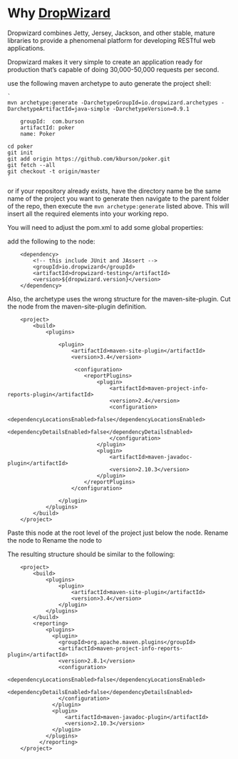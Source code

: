 # Why [DropWizard](http://dropwizard.github.io/dropwizard/0.9.1/docs/index.html)


Dropwizard combines Jetty, Jersey, Jackson, and other stable, mature libraries to provide a phenomenal platform for developing RESTful web applications.

Dropwizard makes it very simple to create an application ready for production that’s capable of doing 30,000-50,000 requests per second. 


use the following maven archetype to auto generate the project shell:


    `
    mvn archetype:generate -DarchetypeGroupId=io.dropwizard.archetypes -DarchetypeArtifactId=java-simple -DarchetypeVersion=0.9.1
    
        groupId:  com.burson
        artifactId: poker
        name: Poker
    
    cd poker
    git init
    git add origin https://github.com/kburson/poker.git
    git fetch --all
    git checkout -t origin/master
    `

or if your repository already exists, have the directory name be the same name of the project you want to generate
then navigate to the parent folder of the repo, then execute the `mvn archetype:generate` listed above.
This will insert all the required elements into your working repo.

You will need to adjust the pom.xml to add some global properties:

add the following to the <dependencies> node:

        <dependency>
            <!-- this include JUnit and JAssert -->
            <groupId>io.dropwizard</groupId>
            <artifactId>dropwizard-testing</artifactId>
            <version>${dropwizard.version}</version>
        </dependency>
        
Also, the archetype uses the wrong structure for the maven-site-plugin. 
Cut the <configuration> node from the maven-site-plugin definition. 

        <project>
            <build>
                <plugins>
                    
                    <plugin>
                        <artifactId>maven-site-plugin</artifactId>
                        <version>3.4</version>
                        
                         <configuration>
                            <reportPlugins>
                                <plugin>
                                    <artifactId>maven-project-info-reports-plugin</artifactId>
                                    <version>2.4</version>
                                    <configuration>
                                        <dependencyLocationsEnabled>false</dependencyLocationsEnabled>
                                        <dependencyDetailsEnabled>false</dependencyDetailsEnabled>
                                    </configuration>
                                </plugin>
                                <plugin>
                                    <artifactId>maven-javadoc-plugin</artifactId>
                                    <version>2.10.3</version>
                                </plugin>
                            </reportPlugins>
                        </configuration>
                        
                    </plugin>
                </plugins>
            </build>
        </project>
        
        
Paste this node at the root level of the project just below the <build> node.
Rename the <configuration> node to <reporting>
Rename the <reportPlugins> node to <plugins>

The resulting structure should be similar to the following:

        <project>
            <build>
                <plugins>
                    <plugin>
                        <artifactId>maven-site-plugin</artifactId>
                        <version>3.4</version>
                    </plugin>
                </plugins>
            </build>
            <reporting>
                <plugins>
                  <plugin>
                    <groupId>org.apache.maven.plugins</groupId>
                    <artifactId>maven-project-info-reports-plugin</artifactId>
                    <version>2.8.1</version>
                    <configuration>
                        <dependencyLocationsEnabled>false</dependencyLocationsEnabled>
                        <dependencyDetailsEnabled>false</dependencyDetailsEnabled>
                    </configuration>
                  </plugin>
                  <plugin>
                      <artifactId>maven-javadoc-plugin</artifactId>
                      <version>2.10.3</version>
                  </plugin>
                </plugins>
              </reporting>
        </project>
